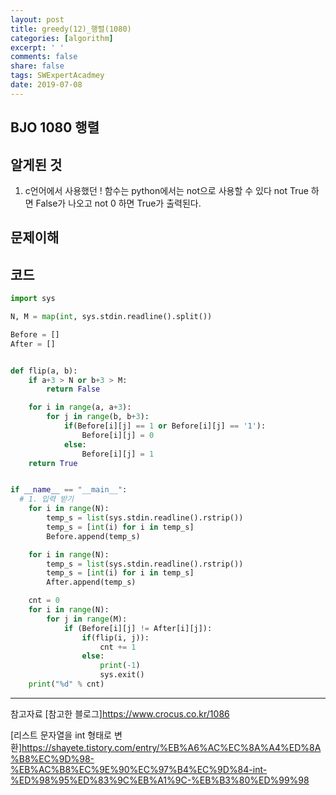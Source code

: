 ```yaml
---
layout: post
title: greedy(12)_행렬(1080)
categories: [algorithm]
excerpt: ' '
comments: false
share: false
tags: SWExpertAcadmey
date: 2019-07-08
---
```


## BJO 1080 행렬

## 알게된 것

1. c언어에서 사용했던 ! 함수는 python에서는 not으로 사용할 수 있다
   not True 하면 False가 나오고
   not 0 하면 True가 출력된다.

## 문제이해

## 코드

```python
import sys

N, M = map(int, sys.stdin.readline().split())

Before = []
After = []


def flip(a, b):
    if a+3 > N or b+3 > M:
        return False

    for i in range(a, a+3):
        for j in range(b, b+3):
            if(Before[i][j] == 1 or Before[i][j] == '1'):
                Before[i][j] = 0
            else:
                Before[i][j] = 1
    return True


if __name__ == "__main__":
  # 1. 입력 받기
    for i in range(N):
        temp_s = list(sys.stdin.readline().rstrip())
        temp_s = [int(i) for i in temp_s]
        Before.append(temp_s)

    for i in range(N):
        temp_s = list(sys.stdin.readline().rstrip())
        temp_s = [int(i) for i in temp_s]
        After.append(temp_s)

    cnt = 0
    for i in range(N):
        for j in range(M):
            if (Before[i][j] != After[i][j]):
                if(flip(i, j)):
                    cnt += 1
                else:
                    print(-1)
                    sys.exit()
    print("%d" % cnt)

```

---

참고자료
[참고한 블로그]<https://www.crocus.co.kr/1086>

[리스트 문자열을 int 형태로 변환]<https://shayete.tistory.com/entry/%EB%A6%AC%EC%8A%A4%ED%8A%B8%EC%9D%98-%EB%AC%B8%EC%9E%90%EC%97%B4%EC%9D%84-int-%ED%98%95%ED%83%9C%EB%A1%9C-%EB%B3%80%ED%99%98>
